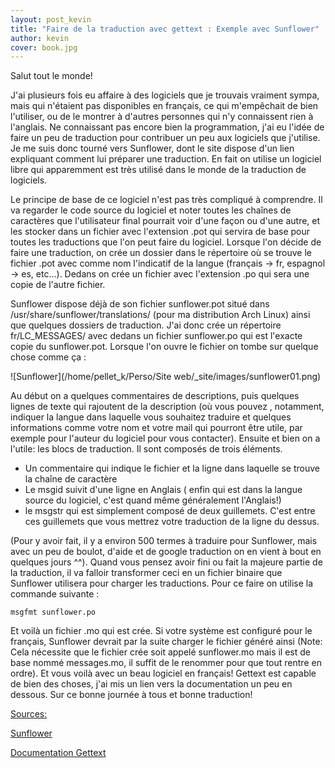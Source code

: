 ```yaml
---
layout: post_kevin
title: "Faire de la traduction avec gettext : Exemple avec Sunflower"
author: kevin
cover: book.jpg
---
```


Salut tout le monde!

J'ai plusieurs fois eu affaire à des logiciels que je trouvais vraiment sympa, mais qui n'étaient pas disponibles en français, ce qui m'empêchait de bien l'utiliser, ou de le montrer à d'autres personnes qui n'y connaissent rien à l'anglais.  Ne connaissant pas encore bien la programmation, j'ai eu l'idée de faire un peu de traduction pour contribuer un peu aux logiciels que j'utilise. Je me suis donc tourné vers Sunflower, dont le site dispose d'un lien expliquant comment lui préparer une traduction. En fait on utilise un logiciel libre qui apparemment est très utilisé dans le monde de la traduction de logiciels.
<!--break-->
Le principe de base de ce logiciel n'est pas très compliqué à comprendre. Il va regarder le code source du logiciel et noter toutes les chaînes de caractères que l'utilisateur final pourrait voir d'une façon ou d'une autre, et les stocker dans un fichier avec l'extension .pot qui servira de base pour toutes les traductions que l'on peut faire du logiciel. Lorsque l'on décide de faire une traduction, on crée un dossier dans le répertoire où se trouve le fichier .pot avec comme nom l'indicatif de la langue (français -> fr, espagnol -> es, etc...). Dedans on crée un fichier avec l'extension .po qui sera une copie de l'autre fichier.

Sunflower dispose déjà de son fichier sunflower.pot situé dans  /usr/share/sunflower/translations/  (pour ma distribution Arch Linux) ainsi que quelques dossiers de traduction. J'ai donc crée un répertoire fr/LC_MESSAGES/   avec dedans un fichier sunflower.po qui est l'exacte copie du sunflower.pot.  Lorsque l'on ouvre le fichier on tombe sur quelque chose comme ça :

![Sunflower](/home/pellet_k/Perso/Site web/_site/images/sunflower01.png)

Au début on a quelques commentaires de descriptions, puis quelques lignes de texte qui rajoutent de la description (où vous pouvez , notamment, indiquer la langue dans laquelle vous souhaitez traduire et quelques informations comme votre nom et votre mail qui pourront être utile, par exemple pour l'auteur du logiciel pour vous contacter).  Ensuite et bien on a l'utile: les blocs de traduction. Il sont composés de trois éléments.

* Un commentaire qui indique le fichier et la ligne dans laquelle se trouve la chaîne de caractère
* Le msgid suivit d'une ligne en Anglais ( enfin qui est dans la langue source du logiciel, c'est quand même généralement l'Anglais!)
* le msgstr qui est simplement composé de deux guillemets. C'est entre ces guillemets que vous mettrez votre traduction de la ligne du dessus.

(Pour y avoir fait, il y a environ 500 termes à traduire pour Sunflower, mais avec un peu de boulot, d'aide et de google traduction on en vient à bout en quelques jours ^^). Quand vous pensez avoir fini ou fait la majeure partie de la traduction, il va falloir transformer ceci en un fichier binaire que Sunflower utilisera pour charger les traductions. Pour ce faire on utilise la commande suivante :

	msgfmt sunflower.po

Et voilà un fichier .mo qui est crée. Si votre système est configuré pour le français, Sunflower devrait par la suite charger le fichier généré ainsi (Note: Cela nécessite que le fichier crée soit appelé sunflower.mo  mais il est de  base nommé messages.mo, il suffit de le renommer pour que tout rentre en ordre). Et vous voilà avec un beau logiciel en français! Gettext est capable de bien des choses, j'ai mis un lien vers la documentation un peu en dessous.  Sur ce bonne journée à tous et bonne traduction!

<u>Sources:</u>

[Sunflower](https://code.google.com/p/sunflower-fm/)

[Documentation Gettext](http://www.gnu.org/software/gettext/)
